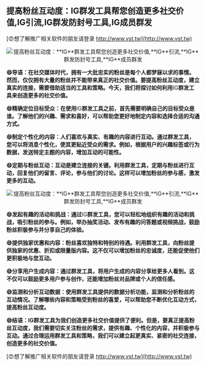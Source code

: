 ## **提高粉丝互动度：**IG**群发工具帮您创造更多社交价值,**IG**引流,**IG**群发防封号工具,**IG**成员群发**

[😍想了解推广相关软件的朋友请登录 http://www.vst.tw](http://www.vst.tw)

 <center><img src="https://vst.tw/MP4/tuiguang/png/0.png" alt="提高粉丝互动度：**IG**群发工具帮您创造更多社交价值,**IG**引流,**IG**群发防封号工具,**IG**成员群发"></center>

**😄导语：在社交媒体时代，拥有一大批忠实的粉丝是每个人都梦寐以求的事情。然而，仅仅拥有大量的粉丝并不能带来真正的社交价值。要提高粉丝互动度，建立真实的连接，需要借助适当的工具和策略。今天，我们将探讨如何利用**IG**群发工具来创造更多的社交价值。**

**😄精确定位目标受众：在使用**IG**群发工具之前，首先需要明确自己的目标受众是谁。了解他们的兴趣、需求和喜好，可以帮助您更好地制定内容和选择合适的沟通方式。**

**😄制定个性化的内容：人们喜欢与真实、有趣的内容进行互动。通过群发工具，您可以将消息个性化，使其更贴近受众的需求。例如，根据用户的兴趣标签或行为数据，发送特定主题的内容，增加互动的可能性。**

**😄定期与粉丝互动：互动是建立连接的关键。利用群发工具，定期与粉丝进行互动，回复他们的留言、评论，参与他们的讨论。这样可以增加粉丝的参与感，激发更多的互动。**

 <center><img src="https://vst.tw/MP4/tuiguang/png/5.png" alt="提高粉丝互动度：**IG**群发工具帮您创造更多社交价值,**IG**引流,**IG**群发防封号工具,**IG**成员群发"></center>

**😄发起有趣的活动和挑战：通过**IG**群发工具，您可以轻松地组织有趣的活动和挑战，吸引粉丝的参与。例如，举办抽奖活动、发布有趣的问答题或视频挑战，鼓励粉丝积极参与并分享自己的体验。**

**😄提供独家优惠和内容：粉丝喜欢独特和特别的待遇。利用群发工具，向粉丝提供独家的优惠、折扣或限量版内容。这不仅可以增加粉丝的忠诚度，还能促使他们更积极地与您互动。**

**😄分享用户生成内容：通过群发工具，将用户生成的内容分享给更多人看到。这不仅可以鼓励更多用户参与创作，还能增加粉丝对品牌或个人的信任感。**

**😄监测和分析互动数据：使用群发工具提供的数据分析功能，监测和分析粉丝的互动情况。了解哪些内容和策略受到粉丝的喜爱，可以帮助您不断优化互动方式，提高粉丝互动度。**

**😄结语：**IG**群发工具为我们创造更多社交价值提供了便利。但是，要真正提高粉丝互动度，我们需要切实关注粉丝的需求，提供有趣、个性化的内容，并积极参与互动。通过合理运用群发工具和策略，我们可以建立起更真实、紧密的社交连接，创造更多的社交价值。**

[😍想了解推广相关软件的朋友请登录 http://www.vst.tw](http://www.vst.tw)




